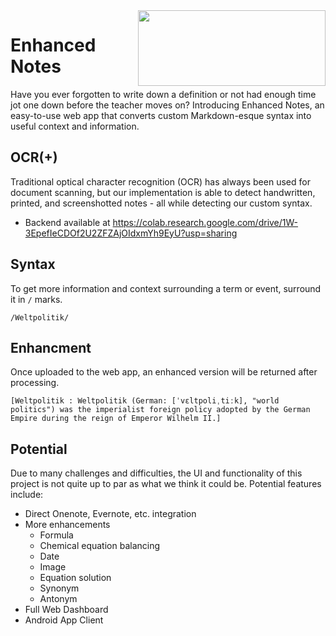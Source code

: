<img align="Right" src="https://imgur.com/bTewR4w.png" height="121" width="300">

# Enhanced Notes

Have you ever forgotten to write down a definition or not had enough time jot one down before the teacher moves on? Introducing Enhanced Notes, an easy-to-use web app that converts custom Markdown-esque syntax into useful context and information.

## OCR(+)
Traditional optical character recognition (OCR) has always been used for document scanning, but our implementation is able to detect handwritten, printed, and screenshotted notes - all while detecting our custom syntax.
 - Backend available at https://colab.research.google.com/drive/1W-3EpefIeCDOf2U2ZFZAjOIdxmYh9EyU?usp=sharing

## Syntax
To get more information and context surrounding a term or event, surround it in `/` marks.

```
/Weltpolitik/
```

## Enhancment
Once uploaded to the web app, an enhanced version will be returned after processing.
```
[Weltpolitik : Weltpolitik (German: [ˈvɛltpoliˌtiːk], "world politics") was the imperialist foreign policy adopted by the German Empire during the reign of Emperor Wilhelm II.]
```

## Potential
Due to many challenges and difficulties, the UI and functionality of this project is not quite up to par as what we think it could be. Potential features include:
 - Direct Onenote, Evernote, etc. integration
 - More enhancements
   - Formula
   - Chemical equation balancing
   - Date
   - Image
   - Equation solution
   - Synonym
   - Antonym
 - Full Web Dashboard
 - Android App Client